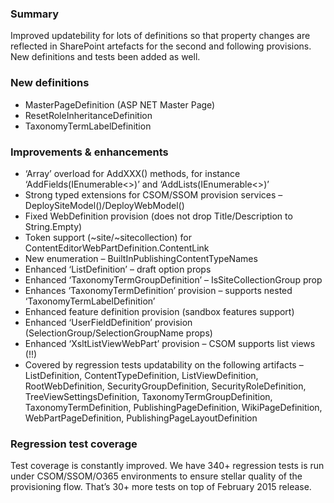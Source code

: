 ﻿<properties
	pageTitle="SPMeta2 1.1.71, Mar 2015"
    pageName="spmeta2-v1171"
    parentPageId="3761"
/>

### Summary
Improved updatebility for lots of definitions so that property changes are reflected in SharePoint artefacts for the second and following provisions. New definitions and tests been added as well.

### New definitions
* MasterPageDefinition (ASP NET Master Page)
* ResetRoleInheritanceDefinition
* TaxonomyTermLabelDefinition

### Improvements & enhancements
* ‘Array’ overload for AddXXX() methods, for instance ‘AddFields(IEnumerable<>)’ and ‘AddLists(IEnumerable<>)’
* Strong typed extensions for CSOM/SSOM provision services – DeploySiteModel()/DeployWebModel()
* Fixed WebDefinition provision (does not drop Title/Description to String.Empty)
* Token support (~site/~sitecollection) for ContentEditorWebPartDefinition.ContentLink
* New enumeration – BuiltInPublishingContentTypeNames
* Enhanced ‘ListDefinition’ – draft option props
* Enhanced ‘TaxonomyTermGroupDefinition’ – IsSiteCollectionGroup prop
* Enhances ‘TaxonomyTermDefinition’ provision – supports nested ‘TaxonomyTermLabelDefinition’
* Enhanced feature definition provision (sandbox features support)
* Enhanced ‘UserFieldDefinition’ provision (SelectionGroup/SelectionGroupName props)
* Enhanced ‘XsltListViewWebPart’ provision – CSOM supports list views (!!)
* Covered by regression tests updatability on the following artifacts – ListDefinition, ContentTypeDefinition, ListViewDefinition, RootWebDefinition, SecurityGroupDefinition, SecurityRoleDefinition, TreeViewSettingsDefinition, TaxonomyTermGroupDefinition, TaxonomyTermDefinition, PublishingPageDefinition, WikiPageDefinition, WebPartPageDefinition, PublishingPageLayoutDefinition

### Regression test coverage
Test coverage is constantly improved. We have 340+ regression tests is run under CSOM/SSOM/O365 environments to ensure stellar quality of the provisioning flow. That’s 30+ more tests on top of February 2015 release.